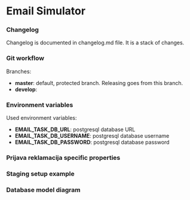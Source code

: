 
# **Email Simulator**

### Changelog

Changelog is documented in changelog.md file. It is a stack of changes.

### Git workflow

Branches:
* **master**: default, protected branch. Releasing goes from this branch.
* **develop**: 

### Environment variables

Used environment variables:
* **EMAIL_TASK_DB_URL**: postgresql database URL
* **EMAIL_TASK_DB_USERNAME**: postgresql database username
* **EMAIL_TASK_DB_PASSWORD**: postgresql database password

### Prijava reklamacija specific properties

### Staging setup example

### Database model diagram

